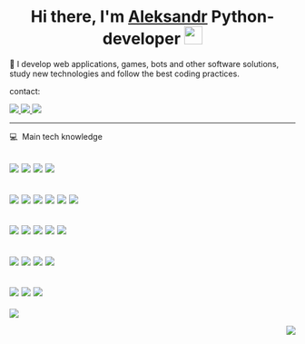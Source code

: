 <h1 align="center">Hi there, I'm <a href="https://github.com/Zolibot" target="_blank">Aleksandr</a> Python-developer
<img src="https://github.com/blackcater/blackcater/raw/main/images/Hi.gif" height="32"/></h1>


 🔭 I develop web applications, games, bots and other software solutions, study new technologies and follow the best coding practices.

contact:

<a href="https://t.me/markernow">
<img src="https://img.shields.io/badge/Telegram-2CA5E0?style=for-the-badge&logo=telegram&logoColor=white"><img>
</a>
<a href="mailto:piachev.a@ya.ru">
<img src="https://img.shields.io/badge/MAIL-D14836?style=for-the-badge&logo=gmail&logoColor=white"><img>
</a>
<a href="https://github.com/Zolibot">
<img src="https://img.shields.io/badge/GitHub-100000?style=for-the-badge&logo=github&logoColor=white"><img>
</a>

----

:computer: &nbsp;Main tech knowledge

![](https://img.shields.io/badge/Python-14354C?style=for-the-badge&logo=python&logoColor=white)
![](https://img.shields.io/badge/Godot-07405E?style=for-the-badge&logo=godot&logoColor=white)
![](https://img.shields.io/badge/C%2B%2B-00599C?style=for-the-badge&logo=c%2B%2B&logoColor=white)
![](https://img.shields.io/badge/Java-ED8B00?style=for-the-badge&logo=openjdk&logoColor=white)
---
![](https://img.shields.io/badge/Django-092E20?style=for-the-badge&logo=django&logoColor=white)
![](https://img.shields.io/badge/Django_REST_framework-092E20?style=for-the-badge&logo=rest&logoColor=white)
![](https://img.shields.io/badge/PostgreSQL-316192?style=for-the-badge&logo=postgresql&logoColor=white)
![](https://img.shields.io/badge/SQLite-07405E?style=for-the-badge&logo=sqlite&logoColor=white)
![](https://img.shields.io/badge/Docker-07405E?style=for-the-badge&logo=godot&logoColor=white)
![](https://img.shields.io/badge/NGINX-239120?style=for-the-badge&logo=nginx5&logoColor=white)
---
![](https://img.shields.io/badge/Android_Studio-3DDC84?style=for-the-badge&logo=android-studio&logoColor=white)
![](https://img.shields.io/badge/Arduino_IDE-00979D?style=for-the-badge&logo=arduino&logoColor=white)
![](https://img.shields.io/badge/IntelliJ_IDEA-000000.svg?style=for-the-badge&logo=intellij-idea&logoColor=white)
![](https://img.shields.io/badge/PyCharm-000000.svg?&style=for-the-badge&logo=PyCharm&logoColor=white)
![](https://img.shields.io/badge/Visual_Studio_Code-0078D4?style=for-the-badge&logo=visual%20studio%20code&logoColor=white)
---
![](https://img.shields.io/badge/GIT-E44C30?style=for-the-badge&logo=git&logoColor=white)
![](https://img.shields.io/badge/GNU%20Bash-4EAA25?style=for-the-badge&logo=GNU%20Bash&logoColor=white)
![](https://img.shields.io/badge/Android-3DDC84?style=for-the-badge&logo=android&logoColor=white)
![](https://img.shields.io/badge/Alt_Linux-FCC624?style=for-the-badge&logo=linux&logoColor=black)
---
![](https://img.shields.io/badge/CSS-239120?&style=for-the-badge&logo=css3&logoColor=white)
![](https://img.shields.io/badge/HTML5-E34F26?style=for-the-badge&logo=html5&logoColor=white)
![](https://img.shields.io/badge/Markdown-000000?style=for-the-badge&logo=markdown&logoColor=white)
---





![](https://github-profile-summary-cards.vercel.app/api/cards/profile-details?username=Zolibot&theme=solarized_dark)

<!-- ![](https://github-profile-summary-cards.vercel.app/api/cards/most-commit-language?username=Zolibot&theme=solarized_dark)  -->

<p align="right">
<img src="https://komarev.com/ghpvc/?username=Zolibot&style=flat-square&label=Views"><img>
<!-- <img src="https://badges.pufler.dev/visits/Zolibot/Zolibot?color=blue" /> -->
</p>



<!--
**Zolibot/Zolibot** is a ✨ _special_ ✨ repository because its `README.md` (this file) appears on your GitHub profile.

Here are some ideas to get you started:

- 🔭 I’m currently working on ...
- 🌱 I’m currently learning ...
- 👯 I’m looking to collaborate on ...
- 🤔 I’m looking for help with ...
- 💬 Ask me about ...
- 📫 How to reach me: ...
- 😄 Pronouns: ...
- ⚡ Fun fact: ...
-->
